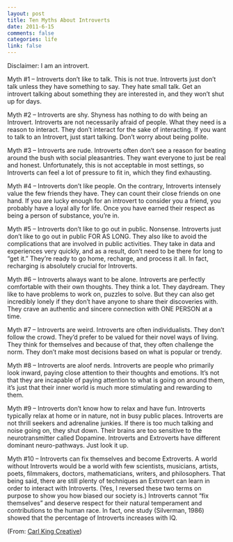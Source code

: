 ```yaml
--- 
layout: post
title: Ten Myths About Introverts
date: 2011-6-15
comments: false
categories: life
link: false
---
```

Disclaimer: I am an introvert.

Myth #1 – Introverts don’t like to talk.
This is not true. Introverts just don’t talk unless they have something to say. They hate small talk. Get an introvert talking about something they are interested in, and they won’t shut up for days.

Myth #2 – Introverts are shy.
Shyness has nothing to do with being an Introvert. Introverts are not necessarily afraid of people. What they need is a reason to interact. They don’t interact for the sake of interacting. If you want to talk to an Introvert, just start talking. Don’t worry about being polite.

Myth #3 – Introverts are rude.
Introverts often don’t see a reason for beating around the bush with social pleasantries. They want everyone to just be real and honest. Unfortunately, this is not acceptable in most settings, so Introverts can feel a lot of pressure to fit in, which they find exhausting.

Myth #4 – Introverts don’t like people.
On the contrary, Introverts intensely value the few friends they have. They can count their close friends on one hand. If you are lucky enough for an introvert to consider you a friend, you probably have a loyal ally for life. Once you have earned their respect as being a person of substance, you’re in.

Myth #5 – Introverts don’t like to go out in public.
Nonsense. Introverts just don’t like to go out in public FOR AS LONG. They also like to avoid the complications that are involved in public activities. They take in data and experiences very quickly, and as a result, don’t need to be there for long to “get it.” They’re ready to go home, recharge, and process it all. In fact, recharging is absolutely crucial for Introverts.

Myth #6 – Introverts always want to be alone.
Introverts are perfectly comfortable with their own thoughts. They think a lot. They daydream. They like to have problems to work on, puzzles to solve. But they can also get incredibly lonely if they don’t have anyone to share their discoveries with. They crave an authentic and sincere connection with ONE PERSON at a time.

Myth #7 – Introverts are weird.
Introverts are often individualists. They don’t follow the crowd. They’d prefer to be valued for their novel ways of living. They think for themselves and because of that, they often challenge the norm. They don’t make most decisions based on what is popular or trendy.

Myth #8 – Introverts are aloof nerds.
Introverts are people who primarily look inward, paying close attention to their thoughts and emotions. It’s not that they are incapable of paying attention to what is going on around them, it’s just that their inner world is much more stimulating and rewarding to them.

Myth #9 – Introverts don’t know how to relax and have fun.
Introverts typically relax at home or in nature, not in busy public places. Introverts are not thrill seekers and adrenaline junkies. If there is too much talking and noise going on, they shut down. Their brains are too sensitive to the neurotransmitter called Dopamine. Introverts and Extroverts have different dominant neuro-pathways. Just look it up.

Myth #10 – Introverts can fix themselves and become Extroverts.
A world without Introverts would be a world with few scientists, musicians, artists, poets, filmmakers, doctors, mathematicians, writers, and philosophers. That being said, there are still plenty of techniques an Extrovert can learn in order to interact with Introverts. (Yes, I reversed these two terms on purpose to show you how biased our society is.) Introverts cannot “fix themselves” and deserve respect for their natural temperament and contributions to the human race. In fact, one study (Silverman, 1986) showed that the percentage of Introverts increases with IQ.

(From: <a title="10 Myths About Introverts" href="http://www.carlkingcreative.com/10-myths-about-introverts" target="_blank">Carl King Creative</a>)

&nbsp;
